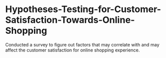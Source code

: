 # Hypotheses-Testing-for-Customer-Satisfaction-Towards-Online-Shopping
Conducted a survey to figure out factors that may correlate with and may affect the  customer satisfaction for online shopping experience.
